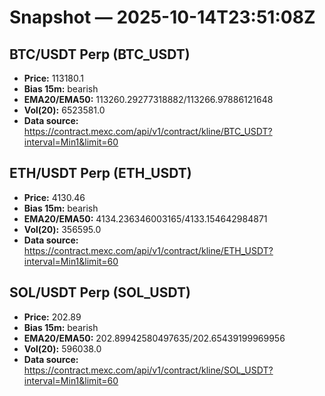 # Snapshot — 2025-10-14T23:51:08Z

## BTC/USDT Perp (BTC_USDT)
- **Price:** 113180.1
- **Bias 15m:** bearish
- **EMA20/EMA50:** 113260.29277318882/113266.97886121648
- **Vol(20):** 6523581.0
- **Data source:** https://contract.mexc.com/api/v1/contract/kline/BTC_USDT?interval=Min1&limit=60

## ETH/USDT Perp (ETH_USDT)
- **Price:** 4130.46
- **Bias 15m:** bearish
- **EMA20/EMA50:** 4134.236346003165/4133.154642984871
- **Vol(20):** 356595.0
- **Data source:** https://contract.mexc.com/api/v1/contract/kline/ETH_USDT?interval=Min1&limit=60

## SOL/USDT Perp (SOL_USDT)
- **Price:** 202.89
- **Bias 15m:** bearish
- **EMA20/EMA50:** 202.89942580497635/202.65439199969956
- **Vol(20):** 596038.0
- **Data source:** https://contract.mexc.com/api/v1/contract/kline/SOL_USDT?interval=Min1&limit=60
